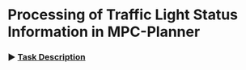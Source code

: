 # Processing of Traffic Light Status Information in MPC-Planner

### :arrow_forward: [Task Description](task.ipynb)